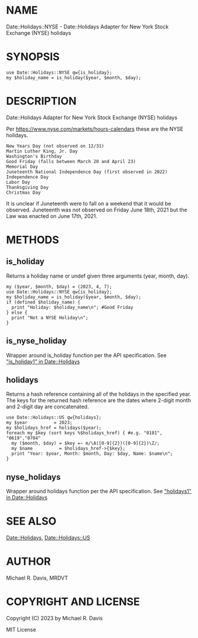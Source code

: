 # NAME

Date::Holidays::NYSE - Date::Holidays Adapter for New York Stock Exchange (NYSE) holidays

# SYNOPSIS

    use Date::Holidays::NYSE qw{is_holiday};
    my $holiday_name = is_holiday($year, $month, $day);

# DESCRIPTION

Date::Holidays Adapter for New York Stock Exchange (NYSE) holidays

Per https://www.nyse.com/markets/hours-calendars these are the NYSE holidays.

    New Years Day (not observed on 12/31)
    Martin Luther King, Jr. Day
    Washington's Birthday
    Good Friday (falls between March 20 and April 23)
    Memorial Day
    Juneteenth National Independence Day (first observed in 2022)
    Independence Day
    Labor Day
    Thanksgiving Day
    Christmas Day

It is unclear if Juneteenth were to fall on a weekend that it would be observed. Juneteenth was not observed on Friday June 18th, 2021 but the Law was enacted on June 17th, 2021.

# METHODS

## is\_holiday

Returns a holiday name or undef given three arguments (year, month, day).

    my ($year, $month, $day) = (2023, 4, 7);
    use Date::Holidays::NYSE qw{is_holiday};
    my $holiday_name = is_holiday($year, $month, $day);
    if (defined $holiday_name) {
      print "Holiday: $holiday_name\n"; #Good Friday
    } else {
      print "Not a NYSE Holiday\n";
    }

## is\_nyse\_holiday

Wrapper around is\_holiday function per the API specification. See ["is\_holiday1" in Date::Holidays](https://metacpan.org/pod/Date::Holidays#is_holiday1)

## holidays

Returns a hash reference containing all of the holidays in the specified year. The keys for the returned hash reference are the dates where 2-digit month and 2-digit day are concatenated.

    use Date::Holidays::US qw{holidays};
    my $year          = 2023;
    my $holidays_href = holidays($year);
    foreach my $key (sort keys %$holidays_href) { #e.g. "0101", "0619","0704"
      my ($month, $day) = $key =~ m/\A([0-9]{2})([0-9]{2})\Z/;
      my $name          = $holidays_href->{$key};
      print "Year: $year, Month: $month, Day: $day, Name: $name\n";
    }

## nyse\_holidays

Wrapper around holidays function per the API specification. See ["holidays1" in Date::Holidays](https://metacpan.org/pod/Date::Holidays#holidays1)

# SEE ALSO

[Date::Holidays](https://metacpan.org/pod/Date::Holidays), [Date::Holidays::US](https://metacpan.org/pod/Date::Holidays::US)

# AUTHOR

Michael R. Davis, MRDVT

# COPYRIGHT AND LICENSE

Copyright (C) 2023 by Michael R. Davis

MIT License
